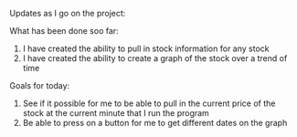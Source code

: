 Updates as I go on the project:

What has been done soo far: 
1) I have created the ability to pull in stock information for any stock
2) I have created the ability to create a graph of the stock over a trend of time 

Goals for today:
1) See if it possible for me to be able to pull in the current price of the stock at the current minute that I run the program 
2) Be able to press on a button for me to get different dates on the graph


